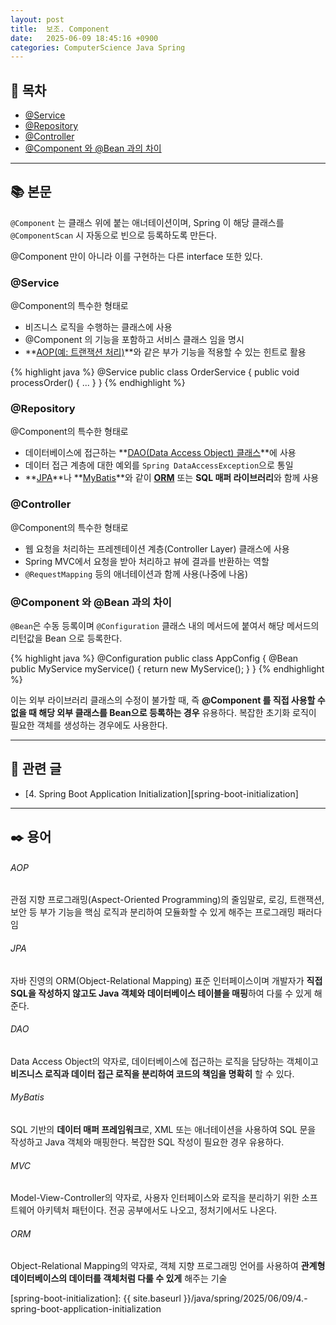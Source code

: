 ```yaml
---
layout: post
title:  보조. Component
date:   2025-06-09 18:45:16 +0900
categories: ComputerScience Java Spring
---
```


<!--more-->

## 📂 목차
- [@Service](#service)
- [@Repository](#repository)
- [@Controller](#controller)
- [@Component 와 @Bean 과의 차이](#component-와-bean-과의-차이)

---

## 📚 본문

`@Component` 는 클래스 위에 붙는 애너테이션이며, Spring 이 해당 클래스를 `@ComponentScan` 시 자동으로 빈으로 등록하도록 만든다.

@Component 만이 아니라 이를 구현하는 다른 interface 또한 있다.

### @Service

@Component의 특수한 형태로

- 비즈니스 로직을 수행하는 클래스에 사용
- @Component 의 기능을 포함하고 서비스 클래스 임을 명시
- **[AOP(예: 트랜잭션 처리)](#aop)**와 같은 부가 기능을 적용할 수 있는 힌트로 활용

{% highlight java %}
@Service
public class OrderService {
    public void processOrder() { ... }
}
{% endhighlight %}

### @Repository

@Component의 특수한 형태로

- 데이터베이스에 접근하는 **[DAO(Data Access Object) 클래스](#dao)**에 사용
- 데이터 접근 계층에 대한 예외를 `Spring DataAccessException`으로 통일
- **[JPA](#jpa)**나 **[MyBatis](#mybatis)**와 같이 **[ORM](#orm)** 또는 **SQL 매퍼 라이브러리**와 함께 사용

### @Controller

@Component의 특수한 형태로

- 웹 요청을 처리하는 프레젠테이션 계층(Controller Layer) 클래스에 사용
- Spring MVC에서 요청을 받아 처리하고 뷰에 결과를 반환하는 역할
- `@RequestMapping` 등의 애너테이션과 함께 사용(나중에 나옴)

### @Component 와 @Bean 과의 차이

`@Bean`은 수동 등록이며 `@Configuration` 클래스 내의 메서드에 붙여서 해당 메서드의 리턴값을 Bean 으로 등록한다.

{% highlight java %}
@Configuration
public class AppConfig {
    @Bean
    public MyService myService() {
        return new MyService();
    }
}
{% endhighlight %}

이는 외부 라이브러리 클래스의 수정이 불가할 때, 즉 **@Component 를 직접 사용할 수 없을 때 해당 외부 클래스를 Bean으로 등록하는 경우** 유용하다. 복잡한 초기화 로직이 필요한 객체를 생성하는 경우에도 사용한다.

---

## 📁 관련 글

- [4. Spring Boot Application Initialization][spring-boot-initialization]

---

## ✒️ 용어

###### AOP
관점 지향 프로그래밍(Aspect-Oriented Programming)의 줄임말로, 로깅, 트랜잭션, 보안 등 부가 기능을 핵심 로직과 분리하여 모듈화할 수 있게 해주는 프로그래밍 패러다임

###### JPA
자바 진영의 ORM(Object-Relational Mapping) 표준 인터페이스이며 개발자가 **직접 SQL을 작성하지 않고도 Java 객체와 데이터베이스 테이블을 매핑**하여 다룰 수 있게 해준다.

###### DAO
Data Access Object의 약자로, 데이터베이스에 접근하는 로직을 담당하는 객체이고 **비즈니스 로직과 데이터 접근 로직을 분리하여 코드의 책임을 명확히** 할 수 있다.

###### MyBatis
SQL 기반의 **데이터 매퍼 프레임워크**로, XML 또는 애너테이션을 사용하여 SQL 문을 작성하고 Java 객체와 매핑한다. 복잡한 SQL 작성이 필요한 경우 유용하다.

###### MVC
Model-View-Controller의 약자로, 사용자 인터페이스와 로직을 분리하기 위한 소프트웨어 아키텍처 패턴이다. 전공 공부에서도 나오고, 정처기에서도 나온다.

###### ORM
Object-Relational Mapping의 약자로, 객체 지향 프로그래밍 언어를 사용하여 **관계형 데이터베이스의 데이터를 객체처럼 다룰 수 있게** 해주는 기술

[spring-boot-initialization]: {{ site.baseurl }}/java/spring/2025/06/09/4.-spring-boot-application-initialization